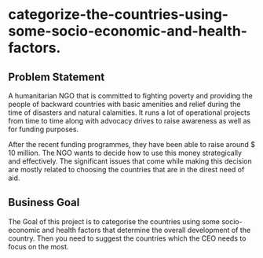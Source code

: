 # categorize-the-countries-using-some-socio-economic-and-health-factors.
## Problem Statement
A humanitarian NGO that is committed to fighting poverty and providing the people of backward countries with basic amenities and relief during the time of disasters and natural calamities. It runs a lot of operational projects from time to time along with advocacy drives to raise awareness as well as for funding purposes.

After the recent funding programmes, they have been able to raise around $ 10 million. The NGO wants to decide how to use this money strategically and effectively. The significant issues that come while making this decision are mostly related to choosing the countries that are in the direst need of aid. 

## Business Goal
The Goal of this project is to categorise the countries using some socio-economic and health factors that determine the overall development of the country. Then you need to suggest the countries which the CEO needs to focus on the most.
